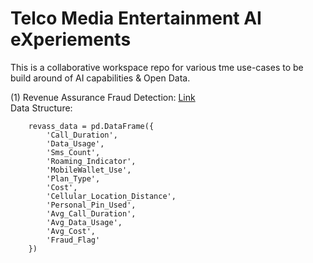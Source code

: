 # Telco Media Entertainment AI eXperiements
This is a collaborative workspace repo for various tme use-cases to be build around of AI capabilities & Open Data.<br>

(1) Revenue Assurance Fraud Detection: [Link](https://github.com/fenar/tme-aix/tree/main/revenueassurance)<br>
Data Structure: <br>

```
    revass_data = pd.DataFrame({
        'Call_Duration',
        'Data_Usage',
        'Sms_Count',
        'Roaming_Indicator',
        'MobileWallet_Use',
        'Plan_Type',
        'Cost',
        'Cellular_Location_Distance',
        'Personal_Pin_Used',
        'Avg_Call_Duration',
        'Avg_Data_Usage',
        'Avg_Cost',
        'Fraud_Flag'
    })
```
